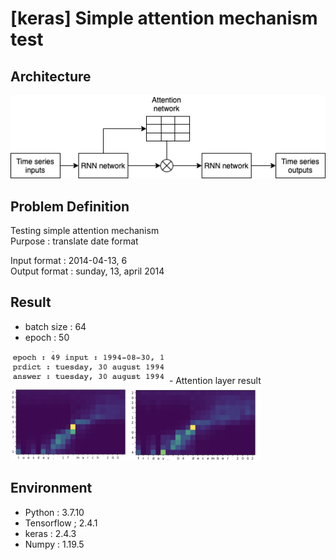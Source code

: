 [keras] Simple attention mechanism test
===
## Architecture
![attention_diagram](./figures/simple_attention.png)

## Problem Definition
Testing simple attention mechanism  
Purpose : translate date format  

Input format : 2014-04-13, 6  
Output format : sunday, 13, april 2014  

## Result  
- batch size : 64
- epoch : 50  
<img src="./figures/49_result.png" width="250">  
- Attention layer result    
<img src='./figures/attention_layer_result.png' width='400'>

## Environment
- Python : 3.7.10  
- Tensorflow ; 2.4.1  
- keras : 2.4.3  
- Numpy : 1.19.5  